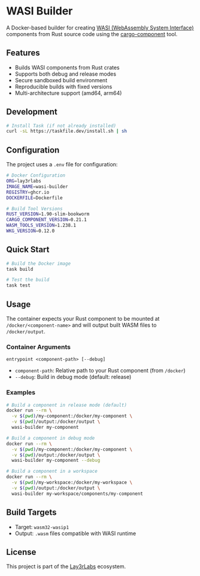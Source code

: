 # WASI Builder

A Docker-based builder for creating [WASI (WebAssembly System Interface)](https://wasi.dev/) components from Rust source code using the [cargo-component](https://github.com/bytecodealliance/cargo-component) tool.

## Features

- Builds WASI components from Rust crates
- Supports both debug and release modes
- Secure sandboxed build environment
- Reproducible builds with fixed versions
- Multi-architecture support (amd64, arm64)

## Development

```bash
# Install Task (if not already installed)
curl -sL https://taskfile.dev/install.sh | sh
```

## Configuration

The project uses a `.env` file for configuration:

```bash
# Docker Configuration
ORG=lay3rlabs
IMAGE_NAME=wasi-builder
REGISTRY=ghcr.io
DOCKERFILE=Dockerfile

# Build Tool Versions
RUST_VERSION=1.90-slim-bookworm
CARGO_COMPONENT_VERSION=0.21.1
WASM_TOOLS_VERSION=1.238.1
WKG_VERSION=0.12.0
```

## Quick Start

```bash
# Build the Docker image
task build

# Test the build
task test
```

## Usage

The container expects your Rust component to be mounted at `/docker/<component-name>` and will output built WASM files to `/docker/output`.

### Container Arguments

```
entrypoint <component-path> [--debug]
```

- `component-path`: Relative path to your Rust component (from `/docker`)
- `--debug`: Build in debug mode (default: release)

### Examples

```bash
# Build a component in release mode (default)
docker run --rm \
  -v $(pwd)/my-component:/docker/my-component \
  -v $(pwd)/output:/docker/output \
  wasi-builder my-component

# Build a component in debug mode
docker run --rm \
  -v $(pwd)/my-component:/docker/my-component \
  -v $(pwd)/output:/docker/output \
  wasi-builder my-component --debug

# Build a component in a workspace
docker run --rm \
  -v $(pwd)/my-workspace:/docker/my-workspace \
  -v $(pwd)/output:/docker/output \
  wasi-builder my-workspace/components/my-component
```

## Build Targets

- Target: `wasm32-wasip1`
- Output: `.wasm` files compatible with WASI runtime

## License

This project is part of the [Lay3rLabs](https://github.com/Lay3rLabs) ecosystem.